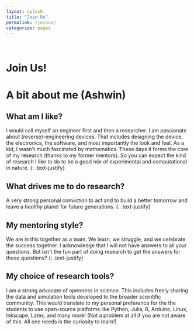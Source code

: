 ```yaml
---
layout: splash
title: "Join Us"
permalink: /joinus/
categories: pages
---
```


<br />

Join Us!
==

# A bit about me (Ashwin)
## What am I like?
I would call myself an engineer first and then a researcher. I am passionate about (reverse)-engineering devices. That includes designing the device, the electronics, the software, and most importantly the look and feel. As a kid, I wasn't much fascinated by mathematics. These days it forms the core of my research (thanks to my former mentors). So you can expect the kind of research I like to do to be a good mix of experimental and computational in nature.
{: .text-justify} 

## What drives me to do research?
A very strong personal conviction to act and to build a better tomorrow and leave a *healthy* planet for future generations.
{: .text-justify} 

## My mentoring style?
We are in this together as a team. We learn, we struggle, and we celebrate the success together. I acknowledge that I will not have answers to all your questions. But isn't the fun part of doing research to get the answers for those questions?
{: .text-justify}

## My choice of research tools?
I am a strong advocate of openness in science. This includes freely sharing the data and simulation tools developed to the broader scientific community. This would translate to my personal preference for the the students to use open-source platforms like Python, Julia, R, Arduino, Linux, Inkscape, Latex, and many more! (Not a problem at all if you are not aware of this. All one needs is the curiosity to learn!)

